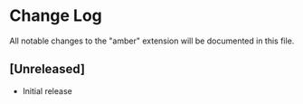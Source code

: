 # Change Log
All notable changes to the "amber" extension will be documented in this file.

## [Unreleased]
- Initial release